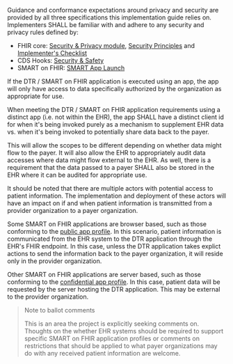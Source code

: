 Guidance and conformance expectations around privacy and security are provided by all three specifications this implementation guide relies on. Implementers SHALL be familiar with and adhere to any security and privacy rules defined by:

* FHIR core: [Security & Privacy module]({{site.data.fhir.path}}secpriv-module.html), [Security Principles]({{site.data.fhir.path}}security.html) and [Implementer's Checklist]({{site.data.fhir.path}}safety.html)
* CDS Hooks: [Security & Safety](https://cds-hooks.hl7.org/specification/1.0/#security-and-safety)
* SMART on FHIR: [SMART App Launch](http://www.hl7.org/fhir/smart-app-launch)

If the DTR / SMART on FHIR application is executed using an app, the app will only have access to data specifically authorized by the organization as appropriate for use.

When meeting the DTR / SMART on FHIR application requirements using a distinct app (i.e. not within the EHR), the app SHALL have a distinct client id for when it's being invoked purely as a mechanism to supplement EHR data vs. when it's being invoked to potentially share data back to the payer.

This will allow the scopes to be different depending on whether data might flow to the payer. It will also allow the EHR to appropriately audit data accesses where data might flow external to the EHR.
As well, there is a requirement that the data passed to a payer SHALL also be stored in the EHR where it can be audited for appropriate use.

It should be noted that there are multiple actors with potential access to patient information. The implementation and deployment of these actors will have an impact on if and when patient information is transmitted from a provider organization to a payer organization.

Some SMART on FHIR applications are browser based, such as those conforming to the [public app profile](http://hl7.org/fhir/smart-app-launch/#use-the-public-app-profile-if-your-app-is-unable-to-protect-a-client_secret). In this scenario, patient information is communicated from the EHR system to the DTR application through the EHR's FHIR endpoint. In this case, unless the DTR application takes explict actions to send the information back to the payer organization, it will reside only in the provider organization.

Other SMART on FHIR applications are server based, such as those conforming to the [confidential app profile](http://hl7.org/fhir/smart-app-launch/#use-the-confidential-app--profile-if-your-app-is-able-to-protect-a-client_secret). In this case, patient data will be requested by the server hosting the DTR application. This may be external to the provider organization.

> Note to ballot comments
>
> This is an area the project is explicitly seeking comments on. Thoughts on the whether
> EHR systems should be required to support specific SMART on FHIR application profiles
> or comments on restrictions that should be applied to what payer organizations may do
> with any received patient information are welcome.